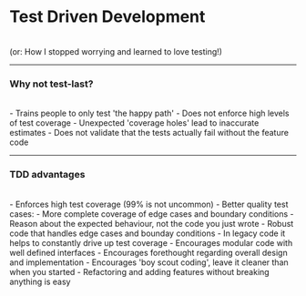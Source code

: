 # Test Driven Development
<br>
<span class="aside">(or: How I stopped worrying and learned to love testing!)</span>

---

### Why not test-last?
<br>
- Trains people to only test 'the happy path'
- Does not enforce high levels of test coverage
- Unexpected 'coverage holes' lead to inaccurate estimates
- Does not validate that the tests actually fail without the feature code

---

### TDD advantages
<br>
- Enforces high test coverage (99% is not uncommon)
- Better quality test cases:
	- More complete coverage of edge cases and boundary conditions
  - Reason about the expected behaviour, not the code you just wrote
  - Robust code that handles edge cases and bounday conditions
- In legacy code it helps to constantly drive up test coverage
- Encourages modular code with well defined interfaces
- Encourages forethought regarding overall design and implementation
- Encourages 'boy scout coding', leave it cleaner than when you started
- Refactoring and adding features without breaking anything is easy